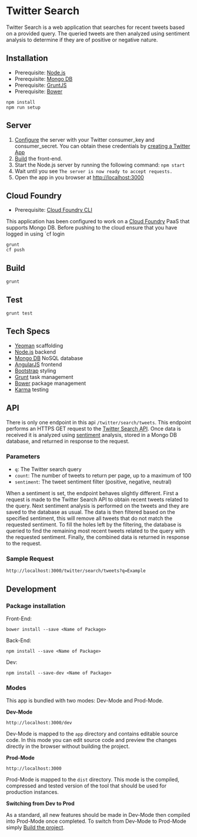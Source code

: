 # Twitter Search

Twitter Search is a web application that searches for recent tweets based on a provided query. The queried tweets are then analyzed using sentiment analysis to determine if they are of positive or negative nature.  


## Installation

* Prerequisite: [Node.js](https://nodejs.org/en/) 
* Prerequisite: [Mongo DB](https://docs.mongodb.org/manual/installation/) 
* Prerequisite: [GruntJS](http://gruntjs.com/getting-started) 
* Prerequisite: [Bower](http://bower.io/#install-bower)  

```
npm install 
npm run setup
```

## Server

1. [Configure](https://github.com/maxcarter/TwitterSearch/blob/master/server/config.js) the server with your Twitter consumer_key and consumer_secret. You can obtain these credentials by [creating a Twitter App](https://apps.twitter.com/)
2. [Build](https://github.com/maxcarter/TwitterSearch#build) the front-end.
4. Start the Node.js server by running the following command: `npm start`
5. Wait until you see `The server is now ready to accept requests.`
6. Open the app in you browser at [http://localhost:3000](http://localhost:3000)

## Cloud Foundry

* Prerequisite: [Cloud Foundry CLI](https://github.com/cloudfoundry/cli)

This application has been configured to work on a [Cloud Foundry](https://www.cloudfoundry.org/) PaaS that supports Mongo DB. Before pushing to the cloud ensure that you have logged in using `cf login

```
grunt
cf push
```

## Build

```
grunt
```

## Test

```
grunt test
```

## Tech Specs

* [Yeoman](http://yeoman.io/) scaffolding
* [Node.js](https://nodejs.org/en/) backend
* [Mongo DB](https://www.mongodb.org/) NoSQL database
* [AngularJS](https://angularjs.org/) frontend
* [Bootstrap](http://getbootstrap.com/) styling
* [Grunt](http://gruntjs.com/) task management 
* [Bower](http://bower.io/) package management
* [Karma](https://karma-runner.github.io/0.13/index.html) testing

## API

There is only one endpoint in this api `/twitter/search/tweets`. This endpoint performs an HTTPS GET request to the [Twitter Search API](https://dev.twitter.com/rest/reference/get/search/tweets). Once data is received it is analyzed using [sentiment](https://github.com/thisandagain/sentiment) analysis, stored in a Mongo DB database, and returned in response to the request.

### Parameters
* `q`: The Twitter search query
* `count`: The number of tweets to return per page, up to a maximum of 100
* `sentiment`: The tweet sentiment filter (positive, negative, neutral)

When a sentiment is set, the endpoint behaves slightly different. First a request is made to the Twitter Search API to obtain recent tweets related to the query. Next sentiment analysis is performed on the tweets and they are saved to the database as usual. The data is then filtered based on the specified sentiment, this will remove all tweets that do not match the requested sentiment. To fill the holes left by the filtering, the database is queried to find the remaining most recent tweets related to the query with the requested sentiment. Finally, the combined data is returned in response to the request.

### Sample Request
```
http://localhost:3000/twitter/search/tweets?q=Example
```

## Development

### Package installation

Front-End: 

```
bower install --save <Name of Package>
```

Back-End:


```
npm install --save <Name of Package>
```

Dev:


```
npm install --save-dev <Name of Package>
```

### Modes

This app is bundled with two modes: Dev-Mode and Prod-Mode. 

**Dev-Mode**


`http://localhost:3000/dev`


Dev-Mode is mapped to the `app` directory and contains editable source code. In this mode you can edit source code and preview the changes directly in the browser without building the project.


**Prod-Mode**


`http://localhost:3000`


Prod-Mode is mapped to the `dist` directory. This mode is the compiled, compressed and tested version of the tool that should be used for production instances. 


**Switching from Dev to Prod**

As a standard, all new features should be made in Dev-Mode then compiled into Prod-Mode once completed. To switch from Dev-Mode to Prod-Mode simply [Build the project](https://github.com/maxcarter/TwitterSearch#build).





